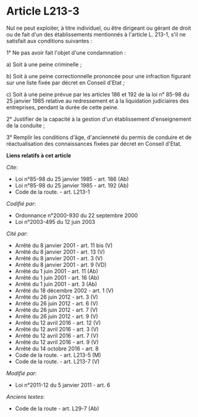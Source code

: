 # Article L213-3

Nul ne peut exploiter, à titre individuel, ou être dirigeant ou gérant de droit ou de fait d'un des établissements mentionnés
à l'article L. 213-1, s'il ne satisfait aux conditions suivantes : 

1° Ne pas avoir fait l'objet d'une condamnation : 

a) Soit à une peine criminelle ; 

b) Soit à une peine correctionnelle prononcée pour une infraction figurant sur une liste fixée par décret en Conseil
d'Etat ; 

c) Soit à une peine prévue par les articles 186 et 192 de la loi n° 85-98 du 25 janvier 1985 relative au redressement et à la
liquidation judiciaires des entreprises, pendant la durée de cette peine. 

2° Justifier de la capacité à la gestion d'un établissement d'enseignement de la conduite ; 

3° Remplir les conditions d'âge, d'ancienneté du permis de conduire et de réactualisation des connaissances fixées par décret
en Conseil d'Etat.

**Liens relatifs à cet article**

_Cite_:

  - Loi n°85-98 du 25 janvier 1985 - art. 186 (Ab)
  - Loi n°85-98 du 25 janvier 1985 - art. 192 (Ab)
  - Code de la route. - art. L213-1

_Codifié par_:

  - Ordonnance n°2000-930 du 22 septembre 2000
  - Loi n°2003-495 du 12 juin 2003

_Cité par_:

  - Arrêté du 8 janvier 2001 - art. 11 bis (V)
  - Arrêté du 8 janvier 2001 - art. 13 (V)
  - Arrêté du 8 janvier 2001 - art. 3 (V)
  - Arrêté du 8 janvier 2001 - art. 9 (VD)
  - Arrêté du 1 juin 2001 - art. 11 (Ab)
  - Arrêté du 1 juin 2001 - art. 16 (Ab)
  - Arrêté du 1 juin 2001 - art. 3 (Ab)
  - Arrêté du 18 décembre 2002 - art. 1 (V)
  - Arrêté du 26 juin 2012 - art. 3 (V)
  - Arrêté du 26 juin 2012 - art. 6 (V)
  - Arrêté du 26 juin 2012 - art. 7 (V)
  - Arrêté du 26 juin 2012 - art. 9 (V)
  - Arrêté du 12 avril 2016 - art. 12 (V)
  - Arrêté du 12 avril 2016 - art. 3 (V)
  - Arrêté du 12 avril 2016 - art. 7 (V)
  - Arrêté du 12 avril 2016 - art. 9 (V)
  - Arrêté du 14 octobre 2016 - art. 8
  - Code de la route. - art. L213-5 (M)
  - Code de la route. - art. L213-7 (V)

_Modifié par_:

  - Loi n°2011-12 du 5 janvier 2011 - art. 6

_Anciens textes_:

  - Code de la route - art. L29-7 (Ab)
